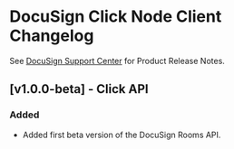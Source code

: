 # DocuSign Click Node Client Changelog

See [DocuSign Support Center](https://support.docusign.com/en/releasenotes/) for Product Release Notes.

## [v1.0.0-beta] - Click API
### Added
- Added first beta version of the DocuSign Rooms API.

